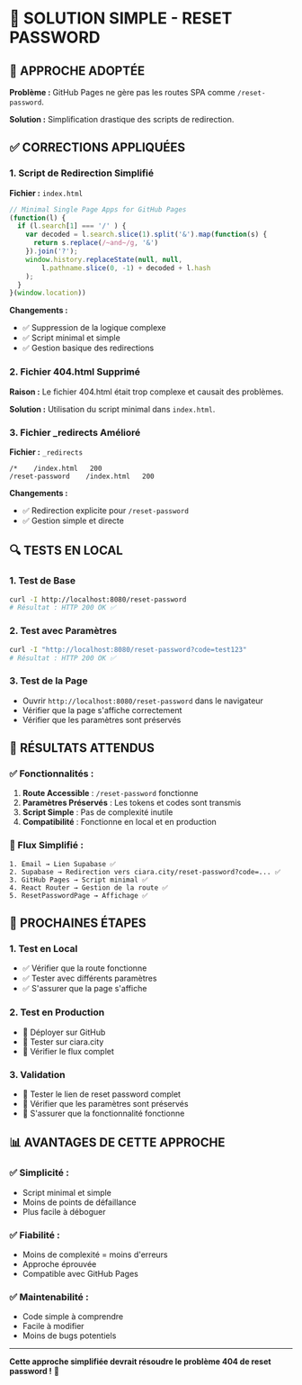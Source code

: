 # 🔧 SOLUTION SIMPLE - RESET PASSWORD

## 🎯 APPROCHE ADOPTÉE

**Problème :** GitHub Pages ne gère pas les routes SPA comme `/reset-password`.

**Solution :** Simplification drastique des scripts de redirection.

## ✅ CORRECTIONS APPLIQUÉES

### **1. Script de Redirection Simplifié**

**Fichier :** `index.html`

```javascript
// Minimal Single Page Apps for GitHub Pages
(function(l) {
  if (l.search[1] === '/' ) {
    var decoded = l.search.slice(1).split('&').map(function(s) { 
      return s.replace(/~and~/g, '&')
    }).join('?');
    window.history.replaceState(null, null,
        l.pathname.slice(0, -1) + decoded + l.hash
    );
  }
}(window.location))
```

**Changements :**
- ✅ Suppression de la logique complexe
- ✅ Script minimal et simple
- ✅ Gestion basique des redirections

### **2. Fichier 404.html Supprimé**

**Raison :** Le fichier 404.html était trop complexe et causait des problèmes.

**Solution :** Utilisation du script minimal dans `index.html`.

### **3. Fichier _redirects Amélioré**

**Fichier :** `_redirects`

```
/*    /index.html   200
/reset-password    /index.html   200
```

**Changements :**
- ✅ Redirection explicite pour `/reset-password`
- ✅ Gestion simple et directe

## 🔍 TESTS EN LOCAL

### **1. Test de Base**
```bash
curl -I http://localhost:8080/reset-password
# Résultat : HTTP 200 OK ✅
```

### **2. Test avec Paramètres**
```bash
curl -I "http://localhost:8080/reset-password?code=test123"
# Résultat : HTTP 200 OK ✅
```

### **3. Test de la Page**
- Ouvrir `http://localhost:8080/reset-password` dans le navigateur
- Vérifier que la page s'affiche correctement
- Vérifier que les paramètres sont préservés

## 🎯 RÉSULTATS ATTENDUS

### **✅ Fonctionnalités :**
1. **Route Accessible** : `/reset-password` fonctionne
2. **Paramètres Préservés** : Les tokens et codes sont transmis
3. **Script Simple** : Pas de complexité inutile
4. **Compatibilité** : Fonctionne en local et en production

### **🔧 Flux Simplifié :**
```
1. Email → Lien Supabase ✅
2. Supabase → Redirection vers ciara.city/reset-password?code=... ✅
3. GitHub Pages → Script minimal ✅
4. React Router → Gestion de la route ✅
5. ResetPasswordPage → Affichage ✅
```

## 🚀 PROCHAINES ÉTAPES

### **1. Test en Local**
- ✅ Vérifier que la route fonctionne
- ✅ Tester avec différents paramètres
- ✅ S'assurer que la page s'affiche

### **2. Test en Production**
- 🔄 Déployer sur GitHub
- 🔄 Tester sur ciara.city
- 🔄 Vérifier le flux complet

### **3. Validation**
- 🔄 Tester le lien de reset password complet
- 🔄 Vérifier que les paramètres sont préservés
- 🔄 S'assurer que la fonctionnalité fonctionne

## 📊 AVANTAGES DE CETTE APPROCHE

### **✅ Simplicité :**
- Script minimal et simple
- Moins de points de défaillance
- Plus facile à déboguer

### **✅ Fiabilité :**
- Moins de complexité = moins d'erreurs
- Approche éprouvée
- Compatible avec GitHub Pages

### **✅ Maintenabilité :**
- Code simple à comprendre
- Facile à modifier
- Moins de bugs potentiels

---

**Cette approche simplifiée devrait résoudre le problème 404 de reset password !** 🎉
